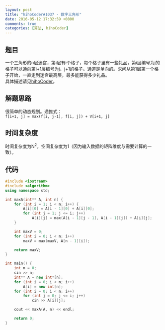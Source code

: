 ```yaml
---
layout: post
title: "hihoCoder#1037 - 数字三角形"
date: 2016-05-12 17:32:59 +0800
comments: true
categories: [算法, hihoCoder]
---
```


## 题目
一个三角形的n层迷宫，第i层有i个格子，每个格子里有一些礼品，第i层编号为j的格子可以通向第i+1层编号为j、j+1的格子。通道是单向的。求问从第1层第一个格子开始，一直走到迷宫最高层，最多能获得多少礼品。  
具体描述请见[hihoCoder](http://hihocoder.com/problemset/problem/1037)。
<!--more-->
## 解题思路
很简单的动态规划。递推式：  
`f[i+1, j] = max(f[i, j-1], f[i, j]) + V[i+1, j]`  
## 时间复杂度
时间复杂度为N<sup>2</sup>，空间复杂度为1（因为输入数据的矩阵维度与需要计算的一致）。
## 代码
```c++
#include <iostream>
#include <algorithm>
using namespace std;

int maxA(int** A, int n) {
	for (int i = 1; i < n; i++) {
		A[i][0] = A[i - 1][0] + A[i][0];
		for (int j = 1; j <= i; j++)
			A[i][j] = max(A[i - 1][j - 1], A[i - 1][j]) + A[i][j];
	}

	int maxV = 0;
	for (int i = 0; i < n; i++)
		maxV = max(maxV, A[n - 1][i]);

	return maxV;
}

int main() {
	int n = 0;
	cin >> n;
	int** A = new int*[n];
	for (int i = 0; i < n; i++)
		A[i] = new int[n];
	for (int i = 0; i < n; i++)
		for (int j = 0; j <= i; j++)
			cin >> A[i][j];

	cout << maxA(A, n) << endl;

	return 0;
}
```